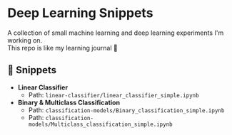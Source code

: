 # Deep Learning Snippets

A collection of small machine learning and deep learning experiments I'm working on.  
This repo is like my learning journal 🌸

## 📂 Snippets

- **Linear Classifier**
  - Path: `linear-classifier/linear_classifier_simple.ipynb`
- **Binary & Multiclass Classification**
  - Path: `classification-models/Binary_classification_simple.ipynb`
  - Path: `classification-models/Multiclass_classification_simple.ipynb`
